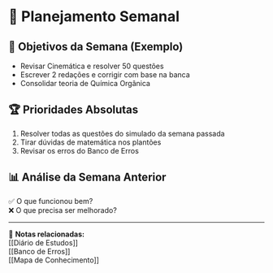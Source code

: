 # 📅 Planejamento Semanal  

## 🎯 Objetivos da Semana (Exemplo)  
- Revisar Cinemática e resolver 50 questões  
- Escrever 2 redações e corrigir com base na banca  
- Consolidar teoria de Química Orgânica  

## 🏆 Prioridades Absolutas  
1. Resolver todas as questões do simulado da semana passada  
2. Tirar dúvidas de matemática nos plantões  
3. Revisar os erros do Banco de Erros  

## 📊 Análise da Semana Anterior  
✅ O que funcionou bem?  
❌ O que precisa ser melhorado?  

---
🔗 **Notas relacionadas:**  
[[Diário de Estudos]]  
[[Banco de Erros]]  
[[Mapa de Conhecimento]]  
